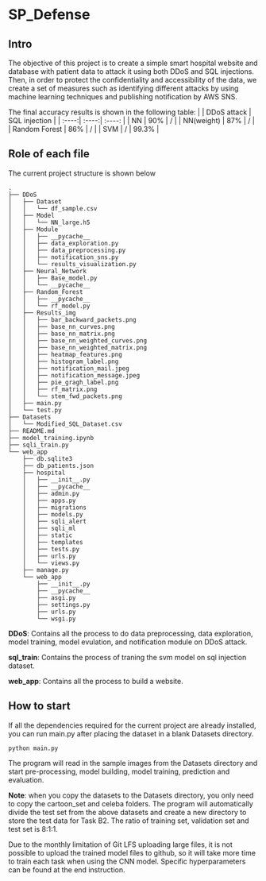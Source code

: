 # SP_Defense

## Intro
The objective of this project is to create a simple smart hospital website and database with patient data to attack it
using both DDoS and SQL injections. Then, in order to protect the confidentiality and accessibility of the data, we create a set of measures such as identifying different attacks by using machine learning techniques and publishing notification by AWS SNS.



The final accuracy results is shown in the following table:
|  | DDoS attack | SQL injection | 
| :----:| :----:| :----: |
| NN | 90% | / | 
| NN(weight) | 87% | / |
| Random Forest | 86% | / |
| SVM | / | 99.3% |


## Role of each file
The current project structure is shown below
```
.
├── DDoS
│   ├── Dataset
│   │   └── df_sample.csv
│   ├── Model
│   │   └── NN_large.h5
│   ├── Module
│   │   ├── __pycache__
│   │   ├── data_exploration.py
│   │   ├── data_preprocessing.py
│   │   ├── notification_sns.py
│   │   └── results_visualization.py
│   ├── Neural_Network
│   │   ├── Base_model.py
│   │   └── __pycache__
│   ├── Random_Forest
│   │   ├── __pycache__
│   │   └── rf_model.py
│   ├── Results_img
│   │   ├── bar_backward_packets.png
│   │   ├── base_nn_curves.png
│   │   ├── base_nn_matrix.png
│   │   ├── base_nn_weighted_curves.png
│   │   ├── base_nn_weighted_matrix.png
│   │   ├── heatmap_features.png
│   │   ├── histogram_label.png
│   │   ├── notification_mail.jpeg
│   │   ├── notification_message.jpeg
│   │   ├── pie_gragh_label.png
│   │   ├── rf_matrix.png
│   │   └── stem_fwd_packets.png
│   ├── main.py
│   └── test.py
├── Datasets
│   └── Modified_SQL_Dataset.csv
├── README.md
├── model_training.ipynb
├── sqli_train.py
└── web_app
    ├── db.sqlite3
    ├── db_patients.json
    ├── hospital
    │   ├── __init__.py
    │   ├── __pycache__
    │   ├── admin.py
    │   ├── apps.py
    │   ├── migrations
    │   ├── models.py
    │   ├── sqli_alert
    │   ├── sqli_ml
    │   ├── static
    │   ├── templates
    │   ├── tests.py
    │   ├── urls.py
    │   └── views.py
    ├── manage.py
    └── web_app
        ├── __init__.py
        ├── __pycache__
        ├── asgi.py
        ├── settings.py
        ├── urls.py
        └── wsgi.py
```

**DDoS**: Contains all the process to do data preprocessing, data exploration, model training, model evulation, and notification module on DDoS attack.  

**sql_train**: Contains the process of traning the svm model on sql injection dataset. 

**web_app**: Contains all the process to build a website. 



## How to start

If all the dependencies required for the current project are already installed, you can run main.py after placing the dataset in a blank Datasets directory.
```
python main.py
```
The program will read in the sample images from the Datasets directory and start pre-processing, model building, model training, prediction and evaluation. 

**Note**: when you copy the datasets to the Datasets directory, you only need to copy the cartoon_set and celeba folders. The program will automatically divide the test set from the above datasets and create a new directory to store the test data for Task B2. The ratio of training set, validation set and test set is 8:1:1. 

Due to the monthly limitation of Git LFS uploading large files, it is not possible to upload the trained model files to github, so it will take more time to train each task when using the CNN model. Specific hyperparameters can be found at the end instruction.



